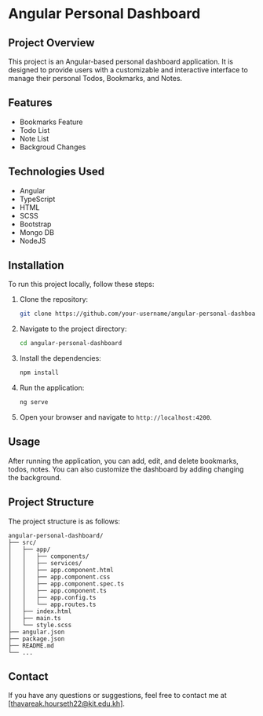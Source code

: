 # Angular Personal Dashboard

## Project Overview

This project is an Angular-based personal dashboard application. It is designed to provide users with a customizable and interactive interface to manage their personal Todos, Bookmarks, and Notes.

## Features

- Bookmarks Feature
- Todo List
- Note List
- Backgroud Changes

## Technologies Used

- Angular
- TypeScript
- HTML
- SCSS
- Bootstrap 
- Mongo DB
- NodeJS

## Installation

To run this project locally, follow these steps:

1. Clone the repository:
    ```bash
    git clone https://github.com/your-username/angular-personal-dashboard.git
    ```
2. Navigate to the project directory:
    ```bash
    cd angular-personal-dashboard
    ```
3. Install the dependencies:
    ```bash
    npm install
    ```
4. Run the application:
    ```bash
    ng serve
    ```
5. Open your browser and navigate to `http://localhost:4200`.

## Usage

After running the application, you can add, edit, and delete bookmarks, todos, notes. You can also customize the dashboard by adding changing the background.

## Project Structure

The project structure is as follows:

```
angular-personal-dashboard/
├── src/
│   ├── app/
│   │   ├── components/
│   │   ├── services/
│   │   ├── app.component.html
│   │   ├── app.component.css
│   │   ├── app.component.spec.ts
│   │   ├── app.component.ts
│   │   ├── app.config.ts
│   │   └── app.routes.ts
│   ├── index.html
│   ├── main.ts
│   └── style.scss
├── angular.json
├── package.json
├── README.md
└── ...
```

## Contact

If you have any questions or suggestions, feel free to contact me at [thavareak.hourseth22@kit.edu.kh].
